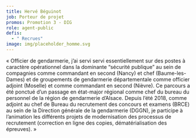 ```yaml
---
title: Hervé Béguinot
job: Porteur de projet
promos: Promotion 3 - DIG
role: agent-public
defis:
  - " Recrues"
image: img/placeholder_homme.svg
---
```

« Officier de gendarmerie, j’ai servi servi essentiellement sur des postes à caractère opérationnel dans la dominante “sécurité publique” au sein de compagnies comme commandant en second (Nancy) et chef (Baume-les-Dames) et de groupements de gendarmerie départementale comme officier adjoint (Moselle) et comme commandant en second (Nièvre). Ce parcours a été ponctué d’un passage en état-major régional comme chef du bureau du personnel de la région de gendarmerie d’Alsace. Depuis l’été 2018, comme adjoint au chef de Bureau du recrutement des concours et examens (BRCE) au sein de la Direction générale de la gendarmerie (DGGN), je participe à l’animation les différents projets de modernisation des processus de recrutement (correction en ligne des copies, dématérialisation des épreuves). »